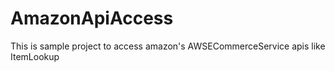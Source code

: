 # AmazonApiAccess
This is sample project to access amazon's AWSECommerceService apis like ItemLookup
